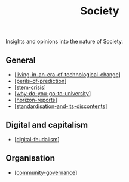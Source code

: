 ﻿---
backlinks:
- title: Sense
  url: /sense/sense.html
title: Society
---
Insights and opinions into the nature of Society.

## General

- [[living-in-an-era-of-technological-change]]
- [[perils-of-prediction]]
- [[stem-crisis]]
- [[why-do-you-go-to-university]]
- [[horizon-reports]]
- [[standardisation-and-its-discontents]]

## Digital and capitalism

- [[digital-feudalism]]

## Organisation 

- [[community-governance]]


[//begin]: # "Autogenerated link references for markdown compatibility"
[living-in-an-era-of-technological-change]: living-in-an-era-of-technological-change "Living in an era of technological change?"
[perils-of-prediction]: perils-of-prediction "Perils of prediction"
[stem-crisis]: stem-crisis "STEM Crisis"
[why-do-you-go-to-university]: why-do-you-go-to-university "Why do you go to University"
[horizon-reports]: horizon-reports "Horizon Repors"
[standardisation-and-its-discontents]: standardisation-and-its-discontents "Standardisation and its discontents"
[digital-feudalism]: digital-feudalism "Digital Feudalism"
[community-governance]: community-governance "Community Governance"
[//end]: # "Autogenerated link references"